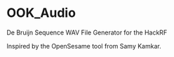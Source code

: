# OOK_Audio
De Bruijn Sequence WAV File Generator for the HackRF

Inspired by the OpenSesame tool from Samy Kamkar.
